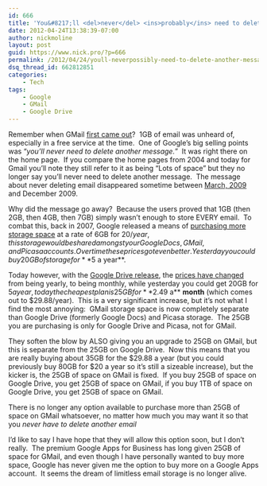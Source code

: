 ```yaml
---
id: 666
title: 'You&#8217;ll <del>never</del> <ins>probably</ins> need to delete another message'
date: 2012-04-24T13:38:39-07:00
author: nickmoline
layout: post
guid: https://www.nick.pro/?p=666
permalink: /2012/04/24/youll-neverpossibly-need-to-delete-another-message/
dsq_thread_id: 662812851
categories:
    - Tech
tags:
    - Google
    - GMail
    - Google Drive
---
```

Remember when GMail <a title="GMail on April 1, 2004" href="http://web.archive.org/web/20040401041817/http://gmail.google.com/" target="_blank">first came out</a>?  1GB of email was unheard of, especially in a free service at the time.  One of Google&#8217;s big selling points was &#8220;_you&#8217;ll never need to delete another message._&#8221;  It was right there on the home page.  If you compare the home pages from 2004 and today for Gmail you&#8217;ll note they still refer to it as being &#8220;Lots of space&#8221; but they no longer say you&#8217;ll never need to delete another message.  The message about never deleting email disappeared sometime between <a href="http://web.archive.org/web/20090302230336/https://www.google.com/accounts/ServiceLogin?service=mail&passive=true&rm=false&continue=https%3A%2F%2Fmail.google.com%2Fmail%2F%3Fui%3Dhtml%26zy%3Dl&bsv=zpwhtygjntrz&ss=1&scc=1&ltmpl=default&ltmplcache=2" target="_blank">March, 2009</a> and December 2009.

<!--more-->

Why did the message go away?  Because the users proved that 1GB (then 2GB, then 4GB, then 7GB) simply wasn&#8217;t enough to store EVERY email.  To combat this, back in 2007, Google released a means of <a href="http://googleblog.blogspot.com/2007/08/simple-way-to-get-more-storage.html" target="_blank">purchasing more storage space</a> at a rate of 6GB for $20/year, this storage would be shared amongst your Google Docs, GMail, and Picasa accounts.  Over time these prices got even better.  Yesterday you could buy 20GB of storage for **$5 a year**.

<amp-img title="Announcing Google Drive" src="Announcing Google Drive" src="{{ site.baseurl }}/wp-content/uploads/sites/4/2012/04/gdrive-is-here.png" width="500" height="280" layout="intrinsic" lightbox></amp-img>

Today however, with the <a href="http://googleblog.blogspot.com/2012/04/introducing-google-drive-yes-really.html" target="_blank">Google Drive release</a>, the <a href="http://support.google.com/drive/bin/answer.py?hl=en&answer=39567&p=butter_old_storage" target="_blank">prices have changed</a> from being yearly, to being monthly, while yesterday you could get 20GB for $5 a year, today the cheapest plan is 25GB for **$2.49 a** **month** (which comes out to $29.88/year).  This is a very significant increase, but it&#8217;s not what I find the most annoying:  GMail storage space is now completely separate than Google Drive (formerly Google Docs) and Picasa storage.  The 25GB you are purchasing is only for Google Drive and Picasa, not for GMail.

They soften the blow by ALSO giving you an upgrade to 25GB on GMail, but this is separate from the 25GB on Google Drive.  Now this means that you are really buying about 35GB for the $29.88 a year (but you could previously buy 80GB for $20 a year so it&#8217;s still a sizeable increase), but the kicker is, the 25GB of space on GMail is fixed.  If you buy 25GB of space on Google Drive, you get 25GB of space on GMail, if you buy 1TB of space on Google Drive, you get 25GB of space on GMail.

There is no longer any option available to purchase more than 25GB of space on GMail whatsoever, no matter how much you may want it so that you _never have to delete another email_

<amp-img title="Never delete another email" alt="Never delete another email" src="{{ site.baseurl }}/wp-content/uploads/sites/4/2012/04/Region-capture-29.png" width="497" height="46" layout="intrinsic" lightbox></amp-img>

I&#8217;d like to say I have hope that they will allow this option soon, but I don&#8217;t really.  The premium Google Apps for Business has long given 25GB of space for GMail, and even though I have personally wanted to buy more space, Google has never given me the option to buy more on a Google Apps account.  It seems the dream of limitless email storage is no longer alive.